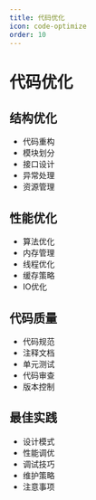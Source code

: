 ```yaml
---
title: 代码优化
icon: code-optimize
order: 10
---
```


# 代码优化

## 结构优化
- 代码重构
- 模块划分
- 接口设计
- 异常处理
- 资源管理

## 性能优化
- 算法优化
- 内存管理
- 线程优化
- 缓存策略
- IO优化

## 代码质量
- 代码规范
- 注释文档
- 单元测试
- 代码审查
- 版本控制

## 最佳实践
- 设计模式
- 性能调优
- 调试技巧
- 维护策略
- 注意事项
